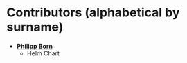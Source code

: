 # Contributors (alphabetical by surname)

* **[Philipp Born](https://github.com/tamcore)**
  * Helm Chart
